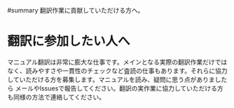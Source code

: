 #summary 翻訳作業に貢献していただける方へ。

翻訳に参加したい人へ
====================

マニュアル翻訳は非常に膨大な仕事です。メインとなる実際の翻訳作業だけではなく、読みやすさや一貫性のチェックなど査読の仕事もあります。それらに協力していただける方を募集します。マニュアルを読み、疑問に思う点がありましたら メールやIssuesで報告してください。翻訳の実作業に協力していただける方も同様の方法で連絡してください。 